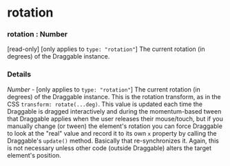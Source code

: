 # rotation

### rotation : Number

\[read-only] \[only applies to `type: "rotation"`] The current rotation (in degrees) of the Draggable instance.

### Details[​](#details "Direct link to Details")

*Number* - \[only applies to `type: "rotation"`] The current rotation (in degrees) of the Draggable instance. This is the rotation transform, as in the CSS `transform: rotate(...deg)`. This value is updated each time the Draggable is dragged interactively and during the momentum-based tween that Draggable applies when the user releases their mouse/touch, but if you manually change (or tween) the element's rotation you can force Draggable to look at the "real" value and record it to its own `x` property by calling the Draggable's `update()` method. Basically that re-synchronizes it. Again, this is not necessary unless other code (outside Draggable) alters the target element's position.
